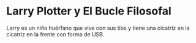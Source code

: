 # Larry Plotter y El Bucle Filosofal

Larry es un niño huérfano que vive con sus tíos y tiene una cicatriz en la cicatriz en la frente con forma de USB.
